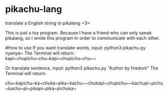 # pikachu-lang
translate a English string to pikalang =3=

This is just a toy program. Because I have a friend who can only speak pikalang, so I wrote this program In order to communicate with each other.


#How to use
If you want translate words, input:
python3 pikachu.py nyanya~
The Terminal will return:
kapi~chupichu~chu~kapi~chupichu~chu~~

Or translate sentence, input:
python3 pikachu.py "Author by firedom"
The Terminal will return:
<p>chu~kapichu~ka~chuka~pika~kachu~~chukapi~chupichu~~kachupi~pichu~kachu~pi~pikapi~pika~pichuka~</p>
